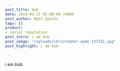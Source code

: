 ```yaml
---
post_title: bob
date: 2019-03-17 05:00:00 +0000
post_author: Matt Sparks
tags: []
product:
- social reputation
post_intro: i am bob
post_image: "/uploads/christopher-ayme-157131.jpg"
post_highlight: i am bob

---
```

i am bob